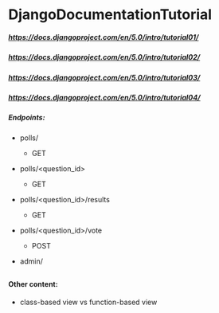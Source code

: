 # DjangoDocumentationTutorial

##### https://docs.djangoproject.com/en/5.0/intro/tutorial01/
##### https://docs.djangoproject.com/en/5.0/intro/tutorial02/
##### https://docs.djangoproject.com/en/5.0/intro/tutorial03/
##### https://docs.djangoproject.com/en/5.0/intro/tutorial04/

###

##### Endpoints:

 - polls/
   - GET
 - polls/\<question_id\>
   - GET
 - polls/\<question_id\>/results
   - GET
 - polls/\<question_id\>/vote
   - POST
 
 - admin/


##

#### Other content:

 - class-based view vs function-based view


